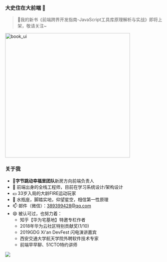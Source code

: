 ### 大史住在大前端 👋

> 💬我的新书《前端跨界开发指南-JavaScript工具库原理解析与实战》即将上架，敬请关注~

<img src="https://user-images.githubusercontent.com/19146353/179382876-dcfb32dc-3e17-468c-b5d4-5fc35aee6c3d.jpg" alt="book_ui" width="400" />

### 关于我

- :musical_note:**字节跳动幸福里团队**新房方向前端负责人
- 🌱 前端出身的全栈工程师，目前在学习系统设计/架构设计
- :yen: 33岁入局的大龄FIRE运动玩家
- 🤔 水瓶座，脚踏实地，仰望星空，相信第一性原理
- 📫 邮件（微信）：389399428@qq.com 
- 😄  被认可过，也努力着：
  - 知乎【华为宅基地】特邀专栏作者
  - 2018年华为云社区特别贡献奖(1/10)
  - 2019GDG Xi'an DevFest 闪电演讲嘉宾
  - 西安交通大学航天学院外聘软件技术专家
  - 前端早早聊、51CTO特约讲师

<a href="https://github.com/dashnowords/blogs">
<img align="center" src="https://github-readme-stats.vercel.app/api?username=dashnowords&show_icons=true&theme=buefy" /></a>

